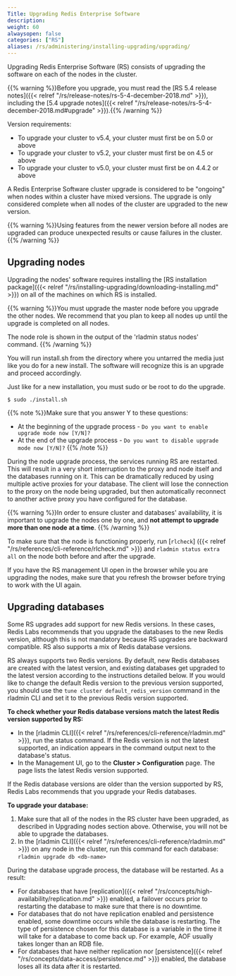 ```yaml
---
Title: Upgrading Redis Enterprise Software
description: 
weight: 60
alwaysopen: false
categories: ["RS"]
aliases: /rs/administering/installing-upgrading/upgrading/
---
```

Upgrading Redis Enterprise Software (RS) consists of upgrading the
software on each of the nodes in the cluster.

{{% warning %}}Before you upgrade, you must read the [RS 5.4 release notes]({{< relref "/rs/release-notes/rs-5-4-december-2018.md" >}}), including the [5.4 upgrade notes]({{< relref "/rs/release-notes/rs-5-4-december-2018.md#upgrade" >}}).{{% /warning %}}

Version requirements:

- To upgrade your cluster to v5.4, your cluster must first be on 5.0 or above
- To upgrade your cluster to v5.2, your cluster must first be on 4.5 or above
- To upgrade your cluster to v5.0, your cluster must first be on 4.4.2 or above

A Redis Enterprise Software cluster upgrade is considered to be
"ongoing" when nodes within a cluster have mixed versions. The upgrade
is only considered complete when all nodes of the cluster are upgraded
to the new version.

{{% warning %}}Using features from the newer version before all nodes are upgraded
can produce unexpected results or cause failures in the cluster.{{% /warning %}}

## Upgrading nodes

Upgrading the nodes' software requires installing the [RS installation
package]({{< relref "/rs/installing-upgrading/downloading-installing.md" >}})
on all of the machines on which RS is installed.

{{% warning %}}You must upgrade the master node before you upgrade the other nodes.
We recommend that you plan to keep all nodes up until the upgrade is completed
on all nodes.

The node role is shown in the output of the 'rladmin status
nodes' command.
{{% /warning %}}

You will run install.sh from the directory where you untarred the media
just like you do for a new install. The software will recognize this is
an upgrade and proceed accordingly.

Just like for a new installation, you must sudo or be root to do the
upgrade.

```src
$ sudo ./install.sh
```

{{% note %}}Make sure that you answer Y to these questions:

- At the beginning of the upgrade process - `Do you want to enable upgrade mode now [Y/N]?`
- At the end of the upgrade process - `Do you want to disable upgrade mode now [Y/N]?`
{{% /note %}}

During the node upgrade process, the services running RS are restarted.
This will result in a very short interruption to the proxy and node
itself and the databases running on it. This can be dramatically reduced
by using multiple active proxies for your database. The client will lose
the connection to the proxy on the node being upgraded, but then
automatically reconnect to another active proxy you have configured for
the database.

{{% warning %}}In order to ensure cluster and databases' availability, it is
important to upgrade the nodes one by one, and **not attempt to upgrade
more than one node at a time**.
{{% /warning %}}

To make sure that the node is functioning properly, run [`rlcheck`]
({{< relref "/rs/references/cli-reference/rlcheck.md" >}}) and `rladmin status extra all`
on the node both before and after the upgrade.

If you have the RS management UI open in the browser while you are
upgrading the nodes, make sure that you refresh the browser before trying
to work with the UI again.

## Upgrading databases

Some RS upgrades add support for new Redis versions. In these cases,
Redis Labs recommends that you upgrade the databases to the new Redis
version, although this is not mandatory because RS upgrades are backward
compatible. RS also supports a mix of Redis database versions.

RS always supports two Redis versions. By default, new Redis databases
are created with the latest version, and existing databases get upgraded
to the latest version according to the instructions detailed below. If
you would like to change the default Redis version to the previous
version supported, you should use the `tune cluster default_redis_version`
command in the rladmin CLI and set it to the previous Redis version supported.

**To check whether your Redis database versions match the latest Redis
version supported by RS:**

- In the [rladmin CLI]({{< relref "/rs/references/cli-reference/rladmin.md" >}}),
    run the status command.
    If the Redis version is not the latest supported, an indication
    appears in the command output next to the database's status.
- In the Management UI, go to the **Cluster \> Configuration** page.
    The page lists the latest Redis version supported.

If the Redis database versions are older than the version supported by
RS, Redis Labs recommends that you upgrade your Redis databases.

**To upgrade your database:**

1. Make sure that all of the nodes in the RS cluster have been upgraded,
    as described in Upgrading nodes section above. Otherwise, you will
    not be able to upgrade the databases.
1. In the [rladmin CLI]({{< relref "/rs/references/cli-reference/rladmin.md" >}})
    on any node in the cluster, run this command for each database: `rladmin upgrade db <db-name>`

During the database upgrade process, the database will be restarted. As
a result:

- For databases that have [replication]({{< relref "/rs/concepts/high-availability/replication.md" >}})
    enabled, a failover occurs prior to restarting the database to make sure that
    there is no downtime.
- For databases that do not have replication enabled and persistence
    enabled, some downtime occurs while the database is restarting. The
    type of persistence chosen for this database is a variable in the
    time it will take for a database to come back up. For example, AOF
    usually takes longer than an RDB file.
- For databases that have neither replication nor [persistence]({{< relref "/rs/concepts/data-access/persistence.md" >}})
    enabled, the database loses all its data after it is restarted.
